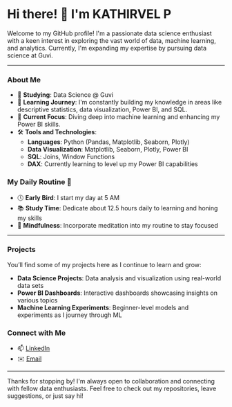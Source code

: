 # Hi there! 👋 I'm KATHIRVEL P

Welcome to my GitHub profile! I'm a passionate data science enthusiast with a keen interest in exploring the vast world of data, machine learning, and analytics. Currently, I'm expanding my expertise by pursuing data science at Guvi.

---

### About Me

- 📘 **Studying**: Data Science @ Guvi
- 👶 **Learning Journey**: I'm constantly building my knowledge in areas like descriptive statistics, data visualization, Power BI, and SQL.
- 🧩 **Current Focus**: Diving deep into machine learning and enhancing my Power BI skills.
- 🛠️ **Tools and Technologies**:
  - **Languages**: Python (Pandas, Matplotlib, Seaborn, Plotly)
  - **Data Visualization**: Matplotlib, Seaborn, Plotly, Power BI
  - **SQL**: Joins, Window Functions
  - **DAX**: Currently learning to level up my Power BI capabilities

### My Daily Routine 🌅

- 🕔 **Early Bird**: I start my day at 5 AM
- 📚 **Study Time**: Dedicate about 12.5 hours daily to learning and honing my skills
- 🌱 **Mindfulness**: Incorporate meditation into my routine to stay focused

---

### Projects

You’ll find some of my projects here as I continue to learn and grow:
- **Data Science Projects**: Data analysis and visualization using real-world data sets
- **Power BI Dashboards**: Interactive dashboards showcasing insights on various topics
- **Machine Learning Experiments**: Beginner-level models and experiments as I journey through ML

### Connect with Me

- 📫 [LinkedIn](https://www.linkedin.com/in/kathirvel-p-4089a7296?utm_source=share&utm_campaign=share_via&utm_content=profile&utm_medium=android_app)
- ✉️ [Email](mailto:kathirvel15082k@gmail.com)

---

Thanks for stopping by! I'm always open to collaboration and connecting with fellow data enthusiasts. Feel free to check out my repositories, leave suggestions, or just say hi!
